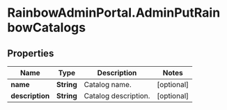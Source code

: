 # RainbowAdminPortal.AdminPutRainbowCatalogs

## Properties

Name | Type | Description | Notes
------------ | ------------- | ------------- | -------------
**name** | **String** | Catalog name. | [optional] 
**description** | **String** | Catalog description. | [optional] 



